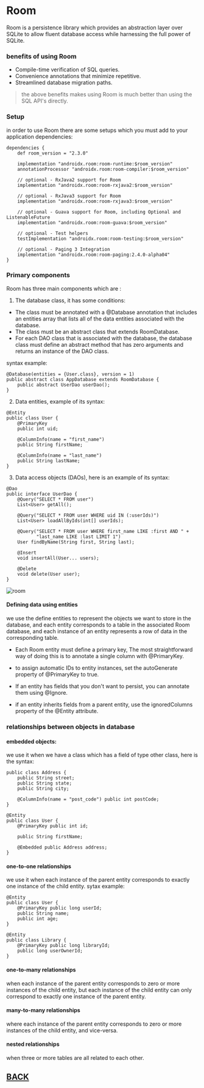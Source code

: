 # Room
 Room is a persistence library which provides an abstraction layer over SQLite to allow fluent database access while harnessing the full power of SQLite.


### benefits of using Room

+ Compile-time verification of SQL queries.
+ Convenience annotations that minimize repetitive.
+ Streamlined database migration paths.

> the above benefits makes using Room is much better than using the SQL API's directly.

### Setup
in order to use Room there are some setups which you must add to your application dependencies:

```
dependencies {
    def room_version = "2.3.0"

    implementation "androidx.room:room-runtime:$room_version"
    annotationProcessor "androidx.room:room-compiler:$room_version"

    // optional - RxJava2 support for Room
    implementation "androidx.room:room-rxjava2:$room_version"

    // optional - RxJava3 support for Room
    implementation "androidx.room:room-rxjava3:$room_version"

    // optional - Guava support for Room, including Optional and ListenableFuture
    implementation "androidx.room:room-guava:$room_version"

    // optional - Test helpers
    testImplementation "androidx.room:room-testing:$room_version"

    // optional - Paging 3 Integration
    implementation "androidx.room:room-paging:2.4.0-alpha04"
}
```

### Primary components

Room has three main components which are :

1. The database class, it has some conditions:

+ The class must be annotated with a @Database annotation that includes an entities array that lists all of the data entities associated with the database.
+ The class must be an abstract class that extends RoomDatabase.
+ For each DAO class that is associated with the database, the database class must define an abstract method that has zero arguments and returns an instance of the DAO class.

syntax example:

```
@Database(entities = {User.class}, version = 1)
public abstract class AppDatabase extends RoomDatabase {
    public abstract UserDao userDao();
}
```

2. Data entities, example of its syntax:

```
@Entity
public class User {
    @PrimaryKey
    public int uid;

    @ColumnInfo(name = "first_name")
    public String firstName;

    @ColumnInfo(name = "last_name")
    public String lastName;
}
```

3. Data access objects (DAOs), here is an example of its syntax:

```
@Dao
public interface UserDao {
    @Query("SELECT * FROM user")
    List<User> getAll();

    @Query("SELECT * FROM user WHERE uid IN (:userIds)")
    List<User> loadAllByIds(int[] userIds);

    @Query("SELECT * FROM user WHERE first_name LIKE :first AND " +
           "last_name LIKE :last LIMIT 1")
    User findByName(String first, String last);

    @Insert
    void insertAll(User... users);

    @Delete
    void delete(User user);
}
```

![room](https://media.geeksforgeeks.org/wp-content/uploads/20210506144355/output.png)



#### Defining data using entities

we use the define entities to represent the objects we want to store in the database, and each entity corresponds to a table in the associated Room database, and each instance of an entity represents a row of data in the corresponding table.

+ Each Room entity must define a primary key, The most straightforward way of doing this is to annotate a single column with @PrimaryKey.

+ to assign automatic IDs to entity instances, set the autoGenerate property of @PrimaryKey to true.

+ If an entity has fields that you don't want to persist, you can annotate them using @Ignore.

+ if an entity inherits fields from a parent entity, use the ignoredColumns property of the @Entity attribute.

### relationships between objects in database
#### embedded objects:
we use it when we have a class which has a field of type other class, here is the syntax:

```
public class Address {
    public String street;
    public String state;
    public String city;

    @ColumnInfo(name = "post_code") public int postCode;
}

@Entity
public class User {
    @PrimaryKey public int id;

    public String firstName;

    @Embedded public Address address;
}
```

#### one-to-one relationships
we use it when each instance of the parent entity corresponds to exactly one instance of the child entity.
sytax example:

```
@Entity
public class User {
    @PrimaryKey public long userId;
    public String name;
    public int age;
}

@Entity
public class Library {
    @PrimaryKey public long libraryId;
    public long userOwnerId;
}
```

#### one-to-many relationships
when each instance of the parent entity corresponds to zero or more instances of the child entity, but each instance of the child entity can only correspond to exactly one instance of the parent entity.

#### many-to-many relationships
where each instance of the parent entity corresponds to zero or more instances of the child entity, and vice-versa.

#### nested relationships
when three or more tables are all related to each other.

## [BACK](../README.md)
